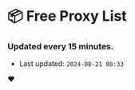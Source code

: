 # :package: Free Proxy List
### Updated every 15 minutes.

- Last updated: `2024-08-21 08:33`

:heart:
